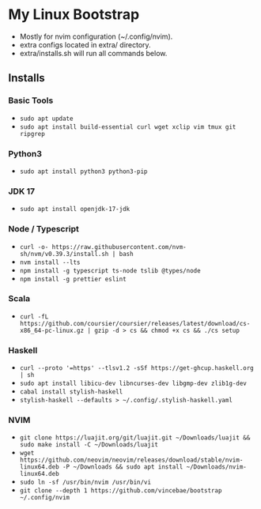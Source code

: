 # My Linux Bootstrap

* Mostly for nvim configuration (~/.config/nvim).
* extra configs located in extra/ directory.
* extra/installs.sh will run all commands below.

## Installs

### Basic Tools
* `sudo apt update`
* `sudo apt install build-essential curl wget xclip vim tmux git ripgrep`

### Python3
* `sudo apt install python3 python3-pip`

### JDK 17
* `sudo apt install openjdk-17-jdk`

### Node / Typescript
* `curl -o- https://raw.githubusercontent.com/nvm-sh/nvm/v0.39.3/install.sh | bash`
* `nvm install --lts`
* `npm install -g typescript ts-node tslib @types/node`
* `npm install -g prettier eslint`

### Scala
* `curl -fL https://github.com/coursier/coursier/releases/latest/download/cs-x86_64-pc-linux.gz | gzip -d > cs && chmod +x cs && ./cs setup`

### Haskell
* `curl --proto '=https' --tlsv1.2 -sSf https://get-ghcup.haskell.org | sh`
* `sudo apt install libicu-dev libncurses-dev libgmp-dev zlib1g-dev`
* `cabal install stylish-haskell`
* `stylish-haskell --defaults > ~/.config/.stylish-haskell.yaml`

### NVIM
* `git clone https://luajit.org/git/luajit.git ~/Downloads/luajit && sudo make install -C ~/Downloads/luajit`
* `wget https://github.com/neovim/neovim/releases/download/stable/nvim-linux64.deb -P ~/Downloads && sudo apt install ~/Downloads/nvim-linux64.deb`
* `sudo ln -sf /usr/bin/nvim /usr/bin/vi`
* `git clone --depth 1 https://github.com/vincebae/bootstrap ~/.config/nvim`


